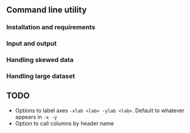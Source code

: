 ## Command line utility 

### Installation and requirements

### Input and output

### Handling skewed data

### Handling large dataset

## TODO

* Options to label axes `-xlab <lab> -ylab <lab>`. Default to whatever appears in `-x -y`
* Option to call columns by header name
